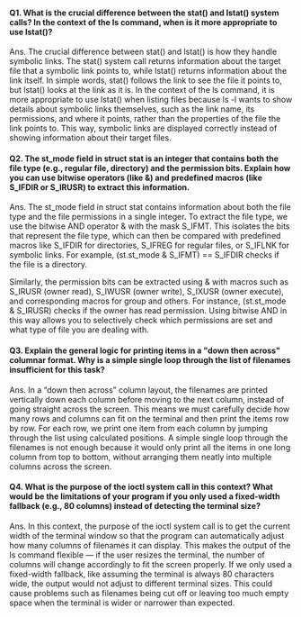 
#### Q1. What is the crucial difference between the stat() and lstat() system calls? In the context of the ls command, when is it more appropriate to use lstat()?

Ans. The crucial difference between stat() and lstat() is how they handle symbolic links. The stat() system call returns information about the target file that a symbolic link points to, while lstat() returns information about the link itself. In simple words, stat() follows the link to see the file it points to, but lstat() looks at the link as it is. In the context of the ls command, it is more appropriate to use lstat() when listing files because ls -l wants to show details about symbolic links themselves, such as the link name, its permissions, and where it points, rather than the properties of the file the link points to. This way, symbolic links are displayed correctly instead of showing information about their target files.
#### Q2. The st_mode field in struct stat is an integer that contains both the file type (e.g., regular file, directory) and the permission bits. Explain how you can use bitwise operators (like &) and predefined macros (like S_IFDIR or S_IRUSR) to extract this information.

Ans. The st_mode field in struct stat contains information about both the file type and the file permissions in a single integer. To extract the file type, we use the bitwise AND operator & with the mask S_IFMT. This isolates the bits that represent the file type, which can then be compared with predefined macros like S_IFDIR for directories, S_IFREG for regular files, or S_IFLNK for symbolic links. For example, (st.st_mode & S_IFMT) == S_IFDIR checks if the file is a directory.  

Similarly, the permission bits can be extracted using & with macros such as S_IRUSR (owner read), S_IWUSR (owner write), S_IXUSR (owner execute), and corresponding macros for group and others. For instance, (st.st_mode & S_IRUSR) checks if the owner has read permission. Using bitwise AND in this way allows you to selectively check which permissions are set and what type of file you are dealing with.

#### Q3. Explain the general logic for printing items in a "down then across" columnar format. Why is a simple single loop through the list of filenames insufficient for this task?

Ans. In a “down then across” column layout, the filenames are printed vertically down each column before moving to the next column, instead of going straight across the screen. This means we must carefully decide how many rows and columns can fit on the terminal and then print the items row by row. For each row, we print one item from each column by jumping through the list using calculated positions. A simple single loop through the filenames is not enough because it would only print all the items in one long column from top to bottom, without arranging them neatly into multiple columns across the screen.


#### Q4. What is the purpose of the ioctl system call in this context? What would be the limitations of your program if you only used a fixed-width fallback (e.g., 80 columns) instead of detecting the terminal size?

Ans. In this context, the purpose of the ioctl system call is to get the current width of the terminal window so that the program can automatically adjust how many columns of filenames it can display. This makes the output of the ls command flexible — if the user resizes the terminal, the number of columns will change accordingly to fit the screen properly. If we only used a fixed-width fallback, like assuming the terminal is always 80 characters wide, the output would not adjust to different terminal sizes. This could cause problems such as filenames being cut off or leaving too much empty space when the terminal is wider or narrower than expected.


